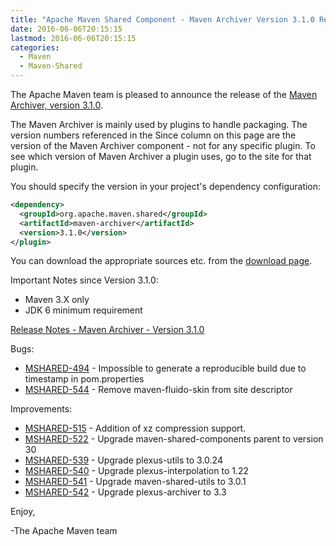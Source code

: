 ```yaml
---
title: "Apache Maven Shared Component - Maven Archiver Version 3.1.0 Released"
date: 2016-06-06T20:15:15
lastmod: 2016-06-06T20:15:15
categories:
  - Maven
  - Maven-Shared
---
```

The Apache Maven team is pleased to announce the release of the 
[Maven Archiver, version 3.1.0](https://maven.apache.org/shared/maven-archiver/).

The Maven Archiver is mainly used by plugins to handle packaging. The version
numbers referenced in the Since column on this page are the version of the
Maven Archiver component - not for any specific plugin. To see which version of
Maven Archiver a plugin uses, go to the site for that plugin.

You should specify the version in your project's dependency configuration:

```xml
<dependency>
  <groupId>org.apache.maven.shared</groupId>
  <artifactId>maven-archiver</artifactId>
  <version>3.1.0</version>
</plugin>
```

You can download the appropriate sources etc. from the [download page][download-page].
 
 
Important Notes since Version 3.1.0:

 * Maven 3.X only
 * JDK 6 minimum requirement

<!-- more -->

[Release Notes - Maven Archiver - Version 3.1.0](https://issues.apache.org/jira/secure/ReleaseNote.jspa?projectId=12317922&version=12335678)

Bugs:

 * [MSHARED-494](https://issues.apache.org/jira/browse/MSHARED-494) - Impossible to generate a reproducible build due to timestamp in pom.properties
 * [MSHARED-544](https://issues.apache.org/jira/browse/MSHARED-544) - Remove maven-fluido-skin from site descriptor

Improvements:

 * [MSHARED-515](https://issues.apache.org/jira/browse/MSHARED-515) - Addition of xz compression support.
 * [MSHARED-522](https://issues.apache.org/jira/browse/MSHARED-522) - Upgrade maven-shared-components parent to version 30
 * [MSHARED-539](https://issues.apache.org/jira/browse/MSHARED-539) - Upgrade plexus-utils to 3.0.24
 * [MSHARED-540](https://issues.apache.org/jira/browse/MSHARED-540) - Upgrade plexus-interpolation to 1.22
 * [MSHARED-541](https://issues.apache.org/jira/browse/MSHARED-541) - Upgrade maven-shared-utils to 3.0.1
 * [MSHARED-542](https://issues.apache.org/jira/browse/MSHARED-542) - Upgrade plexus-archiver to 3.3
 
Enjoy,

-The Apache Maven team

[download-page]: https://maven.apache.org/shared/maven-archiver/download.cgi
